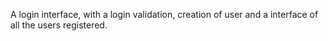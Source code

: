 A login interface, with a login validation, creation of user and a interface of all the users registered.
